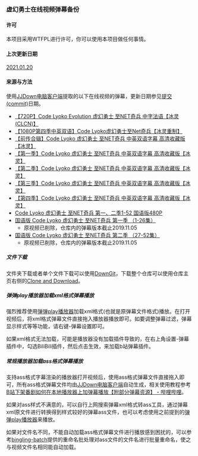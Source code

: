 ### 虚幻勇士在线视频弹幕备份

#### 许可

本项目采用WTFPL进行许可，你可以使用本项目做任何事情。

#### 上次更新日期

[2021.01.20](https://github.com/BingLingGroup/code-lyoko-live-commenting-backup/commits/master)

#### 来源与方法

使用[JJDown电脑客户端](http://client.jijidown.com/)提取的以下在线视频的弹幕，更新日期参见[提交(commit)](https://github.com/BingLingGroup/code-lyoko-live-commenting-backup/commits/master)日期。

- [【720P】Code Lyoko Evolution 虚幻勇士 至NET奇兵 中字法语【冰灵(CLCN)】](https://www.bilibili.com/video/av1251855)
- [【1080P第四季中英双语】Code Lyoko虚幻勇士至Net奇兵【冰灵重制】](https://www.bilibili.com/video/av29747006)
- [【前传合辑】Code Lyoko 虚幻勇士 至NET奇兵 中英双语字幕 高清收藏版【冰灵】](https://www.bilibili.com/video/av1345279)
- [【第一季】Code Lyoko 虚幻勇士 至NET奇兵 中英双语字幕 高清收藏版【冰灵】](https://www.bilibili.com/video/av2507011)
- [【第二季】Code Lyoko 虚幻勇士 至NET奇兵 中英双语字幕 高清收藏版【冰灵】](https://www.bilibili.com/video/av2557637)
- [【第三季】Code Lyoko 虚幻勇士 至NET奇兵 中英双语字幕 高清收藏版【冰灵】](https://www.bilibili.com/video/av2627035)
- [【第四季】Code Lyoko 虚幻勇士 至NET奇兵 中英双语字幕 高清收藏版【冰灵】](https://www.bilibili.com/video/av2698898)
- [Code Lyoko 虚幻勇士 至NET奇兵 第一、二季1-52 国语版480P](https://www.bilibili.com/video/av1338375)
- [国语版 Code Lyoko 虚幻勇士 至NET奇兵 第一季 （1-26集）](https://www.bilibili.com/video/av1315351)
  - 原视频已削除，仓库内的弹幕版本截止2019.11.05
- [国语版 Code Lyoko 虚幻勇士 至NET奇兵 第二季 （27-52集）](https://www.bilibili.com/video/av1317940)
  - 原视频已削除，仓库内的弹幕版本截止2019.11.05

##### 文件下载

文件夹下载或者单个文件下载可以使用[DownGit](https://minhaskamal.github.io/DownGit)，下载整个仓库可以使用仓库主页右侧的[Clone and Download](https://github.com/BingLingGroup/code-lyoko-live-commenting-backup/archive/master.zip)。

##### 弹弹play播放器加载xml格式弹幕播放

强烈推荐使用[弹弹play播放器](http://dandanplay.com/)加载xml格式(也就是原弹幕文件格式)播放。在打开视频后，将xml格式弹幕文件直接拖入播放器播放即可。如要调整弹幕过滤，弹幕显示样式等等功能，请右键-弹幕设置即可。

如果xml格式无法加载，可能是播放器没有加载插件导致的，在右上角设置-弹幕插件中，勾选BiliBili插件，然后点击生效，来加载b站弹幕插件。

##### 常规播放器加载ass格式弹幕播放

支持ass格式字幕渲染的播放器打开视频后，使用ass格式弹幕文件直接拖入即可，所有ass格式弹幕文件均由[JJDown电脑客户端](http://client.jijidown.com/)自动生成，相关使用教程参考[B站下架番剧如何在本地播放器上加弹幕播放【附部分弹幕资源】 - 哔哩哔哩](https://www.bilibili.com/read/cv1168901/)。

如果对ass样式不满意的，可以自行上网搜索弹幕xml格式转ass工具，通过弹幕xml原文件进行转换得到样式较好的弹幕ass文件，也可以考虑使用之前提到的[弹弹play播放器](http://dandanplay.com/)来播放。

如果对文件名不同，不能自动加载ass格式弹幕文件进行播放感到困扰的，可以参考[bingling-batch](https://binglinggroup.github.io/archives/%E5%86%B0%E7%81%B5win%E6%89%B9%E5%A4%84%E7%90%86.html)提供的重命名批处理对ass文件的文件名进行批量重命名，使之与视频文件名相同能自动加载。
